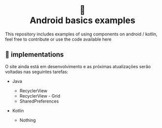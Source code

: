 
<h1 align="center">
  📱<br>Android basics examples
</h1>

This repository includes examples of using components on android / kotlin, feel free to contribute or use the code available here

## 📌 implementations
O site ainda está em desenvolvimento e as próximas atualizações serão voltadas nas seguintes tarefas:

- Java
  * RecyclerView
  * RecyclerView - Grid
  * SharedPreferences

- Kotlin  
  * Nothing
